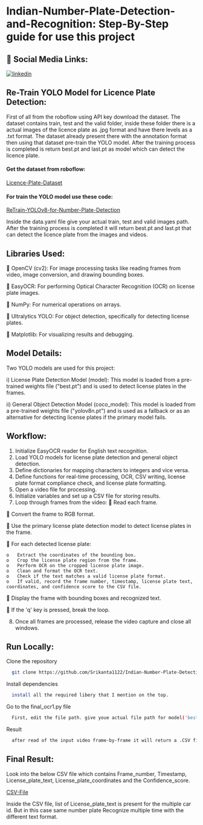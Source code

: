 
# Indian-Number-Plate-Detection-and-Recognition: Step-By-Step guide for use this project

## 🔗 Social Media Links:
[![linkedin](https://img.shields.io/badge/linkedin-0A66C2?style=for-the-badge&logo=linkedin&logoColor=white)](https://www.linkedin.com/in/srikantapramanik/)
## Re-Train YOLO Model for Licence Plate Detection: 

First of all from the roboflow using API key download the dataset. The dataset contains train, test and the valid folder, inside these folder there is a actual images of the licence plate as .jpg format and have there levels as a .txt format. The dataset already present there with the annotation format then using that dataset pre-train the YOLO model. After the training process is completed is return best.pt and last.pt as model which can detect the licence plate.  
#### Get the dataset from roboflow:
[Licence-Plate-Dataset](https://universe.roboflow.com/roboflow-universe-projects/license-plate-recognition-rxg4e/dataset/4) 
#### For train the YOLO model use these code: 
[ReTrain-YOLOv8-for-Number-Plate-Detection](https://github.com/Srikanta1122/Indian-Number-Plate-Detection-and-Recognition/blob/master/TrainYOLOv8_By_Licence_Plate_Dataset.ipynb)

Inside the data.yaml file give your actual train, test and valid images path. After the training process is completed it will return best.pt and last.pt that can detect the licence plate from the images and videos. 


## Libraries Used:

	OpenCV (cv2): For image processing tasks like reading frames from video, image conversion, and drawing bounding boxes. 

	EasyOCR: For performing Optical Character Recognition (OCR) on license plate images.

	NumPy: For numerical operations on arrays.

	Ultralytics YOLO: For object detection, specifically for detecting license plates.

	Matplotlib: For visualizing results and debugging.

## Model Details:

Two YOLO models are used for this project:

i)	License Plate Detection Model (model): This model is loaded from a pre-trained weights file ("best.pt") and is used to detect license plates in the frames.

ii)	General Object Detection Model (coco_model): This model is loaded from a pre-trained weights file ("yolov8n.pt") and is used as a fallback or as an alternative for detecting license plates if the primary model fails.

## Workflow: 
1)	Initialize EasyOCR reader for English text recognition.
2)	Load YOLO models for license plate detection and general object detection.
3)	Define dictionaries for mapping characters to integers and vice versa.
4)	Define functions for real-time processing, OCR, CSV writing, license plate format compliance check, and license plate formatting.
5)	Open a video file for processing.
6)	Initialize variables and set up a CSV file for storing results.
7)	Loop through frames from the video:
	Read each frame.

	Convert the frame to RGB format.

	Use the primary license plate detection model to detect license plates in the frame.

	For each detected license plate:

    o	Extract the coordinates of the bounding box.
    o	Crop the license plate region from the frame.
    o	Perform OCR on the cropped license plate image.
    o	Clean and format the OCR text.
    o	Check if the text matches a valid license plate format.
    o	If valid, record the frame number, timestamp, license plate text, coordinates, and confidence score to the CSV file.
	Display the frame with bounding boxes and recognized text.

	If the 'q' key is pressed, break the loop. 

8)	Once all frames are processed, release the video capture and close all windows.


## Run Locally:

Clone the repository

```bash
  git clone https://github.com/Srikanta1122/Indian-Number-Plate-Detection-and-Recognition.git
```

Install dependencies

```bash
  install all the required libery that I mention on the top. 
```

Go to the final_ocr1.py file 

```bash
  First, edit the file path. give youe actual file path for model('best.pt' or 'last.pt') and input video. after that run this file. 
```

Result

```bash
  after read of the input video frame-by-frame it will return a .CSV file which contains the ['Frame_number', 'Timestamp', 'License_plate_text', 'License_plate_coordinates', 'Confidence_score'] as a column.  
```

## Final Result: 
Look into the below CSV file which contains Frame_number, Timestamp, License_plate_text, License_plate_coordinates and the Confidence_score. 

[CSV-File](https://github.com/Srikanta1122/Indian-Number-Plate-Detection-and-Recognition/blob/master/results1.csv)

Inside the CSV file, list of License_plate_text is present for the multiple car id. But in this case same number plate Recognize multiple time with the different text format. 

